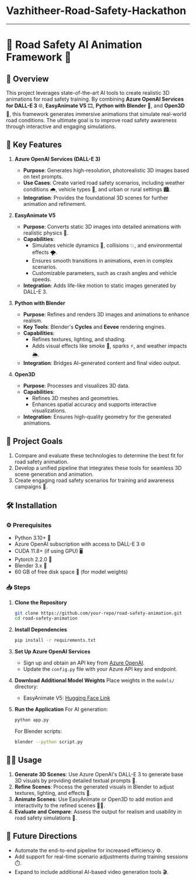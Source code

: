 # Vazhitheer-Road-Safety-Hackathon

---

# 🚗 **Road Safety AI Animation Framework** 🚦

## 📜 **Overview**
This project leverages state-of-the-art AI tools to create realistic 3D animations for road safety training. By combining **Azure OpenAI Services for DALL-E 3** 🌐, **EasyAnimate V5** 🎞️, **Python with Blender** 🐍, and **Open3D** 🔲, this framework generates immersive animations that simulate real-world road conditions. The ultimate goal is to improve road safety awareness through interactive and engaging simulations.

## 🌟 **Key Features**

1. **Azure OpenAI Services (DALL-E 3)**  
   - **Purpose**: Generates high-resolution, photorealistic 3D images based on text prompts.  
   - **Use Cases**: Create varied road safety scenarios, including weather conditions 🌧️, vehicle types 🚙, and urban or rural settings 🏙️.  
   - **Integration**: Provides the foundational 3D scenes for further animation and refinement.

2. **EasyAnimate V5**  
   - **Purpose**: Converts static 3D images into detailed animations with realistic physics 🎡.  
   - **Capabilities**:
     - Simulates vehicle dynamics 🚗, collisions 💥, and environmental effects 🌪️.
     - Ensures smooth transitions in animations, even in complex scenarios.
     - Customizable parameters, such as crash angles and vehicle speeds.
   - **Integration**: Adds life-like motion to static images generated by DALL-E 3.

3. **Python with Blender**  
   - **Purpose**: Refines and renders 3D images and animations to enhance realism.  
   - **Key Tools**: Blender's **Cycles** and **Eevee** rendering engines.
   - **Capabilities**:
     - Refines textures, lighting, and shading.
     - Adds visual effects like smoke 💨, sparks ⚡, and weather impacts 🌦️.
   - **Integration**: Bridges AI-generated content and final video output.

4. **Open3D**  
   - **Purpose**: Processes and visualizes 3D data.  
   - **Capabilities**:
     - Refines 3D meshes and geometries.
     - Enhances spatial accuracy and supports interactive visualizations.
   - **Integration**: Ensures high-quality geometry for the generated animations.

## 🎯 **Project Goals**
1. Compare and evaluate these technologies to determine the best fit for road safety animation.
2. Develop a unified pipeline that integrates these tools for seamless 3D scene generation and animation.
3. Create engaging road safety scenarios for training and awareness campaigns 🚧.

## 🛠️ **Installation**

### ⚙️ **Prerequisites**
- Python 3.10+ 🐍
- Azure OpenAI subscription with access to DALL-E 3 🌐
- CUDA 11.8+ (if using GPU) 🖥️
- Pytorch 2.2.0 🧠
- Blender 3.x 🎥
- 60 GB of free disk space 💾 (for model weights)

### 📥 **Steps**
1. **Clone the Repository**
   ```bash
   git clone https://github.com/your-repo/road-safety-animation.git
   cd road-safety-animation
   ```

2. **Install Dependencies**
   ```bash
   pip install -r requirements.txt
   ```

3. **Set Up Azure OpenAI Services**
   - Sign up and obtain an API key from [Azure OpenAI](https://azure.microsoft.com/en-us/products/cognitive-services/openai-service/).
   - Update the `config.py` file with your Azure API key and endpoint.

4. **Download Additional Model Weights**
   Place weights in the `models/` directory:
   - EasyAnimate V5: [Hugging Face Link](https://huggingface.co/alibaba-pai/EasyAnimateV5-12b-zh-InP)

5. **Run the Application**
   For AI generation:
   ```bash
   python app.py
   ```
   For Blender scripts:
   ```bash
   blender --python script.py
   ```

## 🏃‍♂️ **Usage**
1. **Generate 3D Scenes**: Use Azure OpenAI's DALL-E 3 to generate base 3D visuals by providing detailed textual prompts 📝.
2. **Refine Scenes**: Process the generated visuals in Blender to adjust textures, lighting, and effects 🔧.
3. **Animate Scenes**: Use EasyAnimate or Open3D to add motion and interactivity to the refined scenes 🏃‍♀️.
4. **Evaluate and Compare**: Assess the output for realism and usability in road safety simulations 🧐.

## 🔮 **Future Directions**
- Automate the end-to-end pipeline for increased efficiency ⚙️.
- Add support for real-time scenario adjustments during training sessions ⏱️.
- Expand to include additional AI-based video generation tools 🎬.

